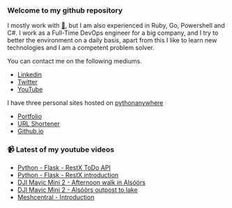 ### Welcome to my github repository

I mostly work with [:snake:](https://www.python.org/), but I am also experienced in Ruby, Go, Powershell and C#. I work as a Full-Time DevOps engineer for a big company, and I try to better the environment on a daily basis, apart from this I like to learn new technologies and I am a competent problem solver.

You can contact me on the following mediums.
- [Linkedin](https://www.linkedin.com/in/r3ap3rpy)
- [Twitter](https://twitter.com/r3ap3rpy)
- [YouTube](https://www.youtube.com/channel/UC1qkMXH8d2I9DDAtBSeEHqg)

I have three personal sites hosted on [pythonanywhere](https://www.pythonanywhere.com/)
- [Portfolio](http://r3ap3rpy.pythonanywhere.com/)
- [URL Shortener](http://shortenpy.pythonanywhere.com/)
- [Github.io](https://r3ap3rpy.github.io/)

### :video_camera: Latest of my youtube videos
<!-- YOUTUBE:START -->
- [Python - Flask - RestX ToDo API](https://www.youtube.com/watch?v=XihJYixfUSc)
- [Python - Flask - RestX introduction](https://www.youtube.com/watch?v=nro2D02sE0U)
- [DJI Mavic Mini 2 - Afternoon walk in Alsóörs](https://www.youtube.com/watch?v=A-fjEq6rsP4)
- [DJI Mavic Mini 2 - Alsóörs outpost to lake](https://www.youtube.com/watch?v=RPrJW4atElc)
- [Meshcentral - Introduction](https://www.youtube.com/watch?v=GhPS51IVTOY)
<!-- YOUTUBE:END -->

